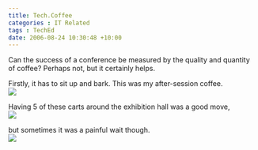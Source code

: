 ```yaml
---
title: Tech.Coffee
categories : IT Related
tags : TechEd
date: 2006-08-24 10:30:48 +10:00
---
```


Can the success of a conference be measured by the quality and quantity of coffee? Perhaps not, but it certainly helps.
    
Firstly, it has to sit up and bark. This was my after-session coffee.  
[![][1]][0]

Having 5 of these carts around the exhibition hall was a good move,  
[![][3]][2]

but sometimes it was a painful wait though.  
[![][5]][4]

[0]: /files/WindowsLiveWriter/Tech.Coffee_CB42/20060824-102039_2.jpg
[1]: /files/WindowsLiveWriter/Tech.Coffee_CB42/20060824-102039_thumb.jpg
[2]: /files/WindowsLiveWriter/Tech.Coffee_CB42/20060825-113413_2.jpg
[3]: /files/WindowsLiveWriter/Tech.Coffee_CB42/20060825-113413_thumb.jpg
[4]: /files/WindowsLiveWriter/Tech.Coffee_CB42/20060825-100149_2.jpg
[5]: /files/WindowsLiveWriter/Tech.Coffee_CB42/20060825-100149_thumb.jpg
